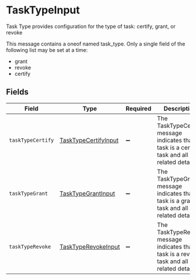 # TaskTypeInput

Task Type provides configuration for the type of task: certify, grant, or revoke

This message contains a oneof named task_type. Only a single field of the following list may be set at a time:
  - grant
  - revoke
  - certify



## Fields

| Field                                                                                        | Type                                                                                         | Required                                                                                     | Description                                                                                  |
| -------------------------------------------------------------------------------------------- | -------------------------------------------------------------------------------------------- | -------------------------------------------------------------------------------------------- | -------------------------------------------------------------------------------------------- |
| `taskTypeCertify`                                                                            | [TaskTypeCertifyInput](../../models/shared/tasktypecertifyinput.md)                          | :heavy_minus_sign:                                                                           | The TaskTypeCertify message indicates that a task is a certify task and all related details. |
| `taskTypeGrant`                                                                              | [TaskTypeGrantInput](../../models/shared/tasktypegrantinput.md)                              | :heavy_minus_sign:                                                                           | The TaskTypeGrant message indicates that a task is a grant task and all related details.     |
| `taskTypeRevoke`                                                                             | [TaskTypeRevokeInput](../../models/shared/tasktyperevokeinput.md)                            | :heavy_minus_sign:                                                                           | The TaskTypeRevoke message indicates that a task is a revoke task and all related details.   |